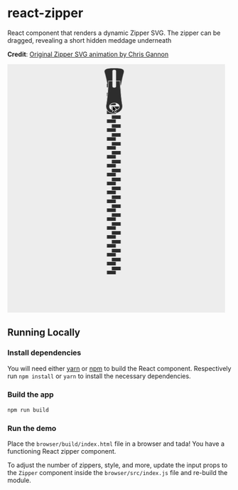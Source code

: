 # react-zipper 

React component that renders a dynamic Zipper SVG. The zipper can be dragged, revealing a short hidden meddage underneath

**Credit**: [Original Zipper SVG animation by Chris Gannon](http://codepen.io/chrisgannon/pen/aOJxeo)

![Zipping Animation](./.github/zipping.gif)

## Running Locally

### Install dependencies

You will need either [yarn](https://yarnpkg.com/) or [npm](https://www.npmjs.com/) to build the React component. Respectively run `npm install` or `yarn` to install the necessary dependencies.

### Build the app

```sh
npm run build
```

### Run the demo

Place the `browser/build/index.html` file in a browser and tada! You have a functioning React zipper component.

To adjust the number of zippers, style, and more, update the input props to the `Zipper` component inside the `browser/src/index.js` file and re-build the module.